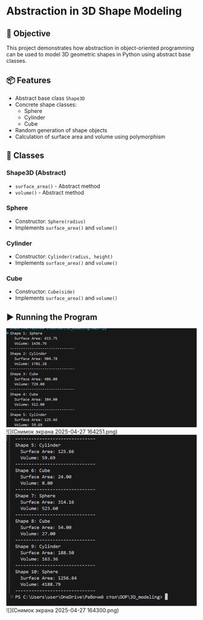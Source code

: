 # Abstraction in 3D Shape Modeling

## 📌 Objective

This project demonstrates how abstraction in object-oriented programming can be used to model 3D geometric shapes in Python using abstract base classes.

## 📦 Features

- Abstract base class `Shape3D`
- Concrete shape classes:
  - Sphere
  - Cylinder
  - Cube
- Random generation of shape objects
- Calculation of surface area and volume using polymorphism

## 📄 Classes

### Shape3D (Abstract)
- `surface_area()` - Abstract method
- `volume()` - Abstract method

### Sphere
- Constructor: `Sphere(radius)`
- Implements `surface_area()` and `volume()`

### Cylinder
- Constructor: `Cylinder(radius, height)`
- Implements `surface_area()` and `volume()`

### Cube
- Constructor: `Cube(side)`
- Implements `surface_area()` and `volume()`

## ▶️ Running the Program

![](Снимок%20экрана%202025-04-27%20164251.png)
![](Снимок экрана 2025-04-27 164251.png)
![](Снимок%20экрана%202025-04-27%20164300.png)
![](Снимок экрана 2025-04-27 164300.png)
